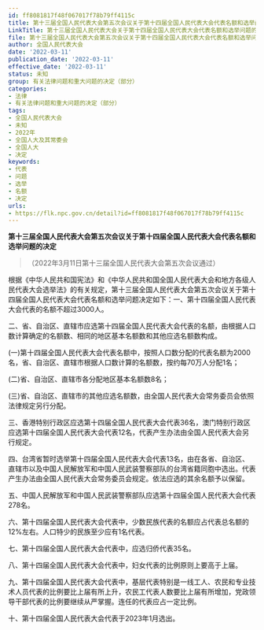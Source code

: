 ```yaml
---
id: ff8081817f48f067017f78b79ff4115c
title: 第十三届全国人民代表大会第五次会议关于第十四届全国人民代表大会代表名额和选举问题的决定
LinkTitle: 第十三届全国人民代表大会关于第十四届全国人民代表大会代表名额和选举问题的决定（2022）
file: 第十三届全国人民代表大会第五次会议关于第十四届全国人民代表大会代表名额和选举问题的决定_20220311_ff8081817f48f067017f78b79ff4115c.docx
author: 全国人民代表大会
date: '2022-03-11'
publication_date: '2022-03-11'
effective_date: '2022-03-11'
status: 未知
group: 有关法律问题和重大问题的决定（部分）
categories:
- 法律
- 有关法律问题和重大问题的决定（部分）
tags:
- 全国人民代表大会
- 未知
- 2022年
- 全国人大及其常委会
- 全国人大
- 决定
keywords:
- 代表
- 问题
- 选举
- 名额
- 决定
urls:
- https://flk.npc.gov.cn/detail?id=ff8081817f48f067017f78b79ff4115c
---
```


**第十三届全国人民代表大会第五次会议关于第十四届全国人民代表大会代表名额和选举问题的决定**

> （2022年3月11日第十三届全国人民代表大会第五次会议通过）

根据《中华人民共和国宪法》和《中华人民共和国全国人民代表大会和地方各级人民代表大会选举法》的有关规定，第十三届全国人民代表大会第五次会议关于第十四届全国人民代表大会代表名额和选举问题决定如下：一、第十四届全国人民代表大会代表的名额不超过3000人。

二、省、自治区、直辖市应选第十四届全国人民代表大会代表的名额，由根据人口数计算确定的名额数、相同的地区基本名额数和其他应选名额数构成。

(一)第十四届全国人民代表大会代表名额中，按照人口数分配的代表名额为2000名，省、自治区、直辖市根据人口数计算的名额数，按约每70万人分配1名；

(二)省、自治区、直辖市各分配地区基本名额数8名；

(三)省、自治区、直辖市的其他应选名额数，由全国人民代表大会常务委员会依照法律规定另行分配。

三、香港特别行政区应选第十四届全国人民代表大会代表36名，澳门特别行政区应选第十四届全国人民代表大会代表12名，代表产生办法由全国人民代表大会另行规定。

四、台湾省暂时选举第十四届全国人民代表大会代表13名，由在各省、自治区、直辖市以及中国人民解放军和中国人民武装警察部队的台湾省籍同胞中选出。代表产生办法由全国人民代表大会常务委员会规定。依法应选的其余名额予以保留。

五、中国人民解放军和中国人民武装警察部队应选第十四届全国人民代表大会代表278名。

六、第十四届全国人民代表大会代表中，少数民族代表的名额应占代表总名额的12%左右。人口特少的民族至少应有1名代表。

七、第十四届全国人民代表大会代表中，应选归侨代表35名。

八、第十四届全国人民代表大会代表中，妇女代表的比例原则上要高于上届。

九、第十四届全国人民代表大会代表中，基层代表特别是一线工人、农民和专业技术人员代表的比例要比上届有所上升，农民工代表人数要比上届有所增加，党政领导干部代表的比例要继续从严掌握。连任的代表应占一定比例。

十、第十四届全国人民代表大会代表于2023年1月选出。
